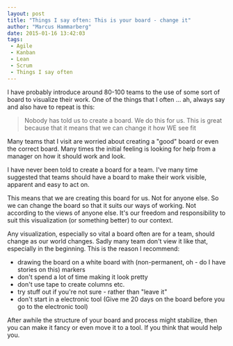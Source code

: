 ```yaml
---
layout: post
title: "Things I say often: This is your board - change it"
author: "Marcus Hammarberg"
date: 2015-01-16 13:42:03
tags:
 - Agile
 - Kanban
 - Lean
 - Scrum
 - Things I say often
---
```


I have probably introduce around 80-100 teams to the use of some sort of board to visualize their work. One of the things that I often ... ah, always say and also have to repeat is this:
<blockquote>Nobody has told us to create a board. We do this for us. This is great because that it means that we can change it how WE see fit</blockquote>

<a name='more'></a>

Many teams that I visit are worried about creating a "good" board or even the correct board. Many times the initial feeling is looking for help from a manager on how it should work and look.

I have never been told to create a board for a team. I've many time suggested that teams should have a board to make their work visible, apparent and easy to act on.

This means that we are creating this board for us. Not for anyone else. So we can change the board so that it suits our ways of working. Not according to the views of anyone else. It's our freedom and responsibility to suit this visualization (or something better) to our context.

Any visualization, especially so vital a board often are for a team, should change as our world changes. Sadly many team don't view it like that, especially in the beginning. This is the reason I recommend:

- drawing the board on a white board with (non-permanent, oh - do I have stories on this) markers
- don't spend a lot of time making it look pretty
- don't use tape to create columns etc.
- try stuff out if you're not sure - rather than "leave it"
- don't start in a electronic tool (Give me 20 days on the board before you go to the electronic tool)

After awhile the structure of your board and process might stabilize, then you can make it fancy or even move it to a tool. If you think that would help you.